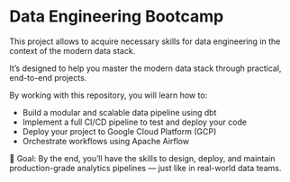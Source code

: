 # Data Engineering Bootcamp

This project allows to acquire necessary skills for data engineering in the context of the modern data stack.

It’s designed to help you master the modern data stack through practical, end-to-end projects.

By working with this repository, you will learn how to:

- Build a modular and scalable data pipeline using dbt
- Implement a full CI/CD pipeline to test and deploy your code
- Deploy your project to Google Cloud Platform (GCP)
- Orchestrate workflows using Apache Airflow

📍 Goal: By the end, you’ll have the skills to design, deploy, and maintain production-grade analytics pipelines — just like in real-world data teams.
